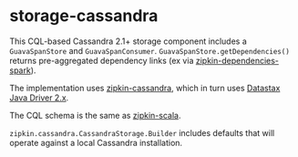 # storage-cassandra

This CQL-based Cassandra 2.1+ storage component includes a `GuavaSpanStore` and `GuavaSpanConsumer`.
`GuavaSpanStore.getDependencies()` returns pre-aggregated dependency links (ex via [zipkin-dependencies-spark](https://github.com/openzipkin/zipkin-dependencies-spark)).

The implementation uses [zipkin-cassandra](https://github.com/openzipkin/zipkin/tree/master/zipkin-cassandra-core),
which in turn uses [Datastax Java Driver 2.x](https://github.com/datastax/java-driver).

The CQL schema is the same as [zipkin-scala](https://github.com/openzipkin/zipkin/tree/master/zipkin-cassandra).

`zipkin.cassandra.CassandraStorage.Builder` includes defaults that will
operate against a local Cassandra installation.

